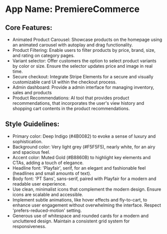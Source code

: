 # **App Name**: PremiereCommerce

## Core Features:

- Animated Product Carousel: Showcase products on the homepage using an animated carousel with autoplay and drag functionality.
- Product Filtering: Enable users to filter products by price, brand, size, and rating on category pages.
- Variant selector: Offer customers the option to select product variants by color or size. Ensure the selector updates price and image in real time.
- Secure checkout: Integrate Stripe Elements for a secure and visually customizable card UI within the checkout process.
- Admin dashboard: Provide a admin interface for managing inventory, sales and products
- Product Recommendations: AI tool that provides product recommendations, that incorporates the user's view history and shopping cart contents in the product recommendations.

## Style Guidelines:

- Primary color: Deep Indigo (#4B0082) to evoke a sense of luxury and sophistication.
- Background color: Very light grey (#F5F5F5), nearly white, for an airy and spacious feel.
- Accent color: Muted Gold (#B8860B) to highlight key elements and CTAs, adding a touch of elegance.
- Headline font: 'Playfair', serif, for an elegant and fashionable feel (headlines and small amounts of text).
- Body font: 'PT Sans', sans-serif, paired with Playfair for a modern and readable user experience.
- Use clean, minimalist icons that complement the modern design. Ensure icons are scalable and accessible.
- Implement subtle animations, like hover effects and fly-to-cart, to enhance user engagement without overwhelming the interface. Respect 'prefers-reduced-motion' setting.
- Generous use of whitespace and rounded cards for a modern and uncluttered design. Maintain a consistent grid system for responsiveness.